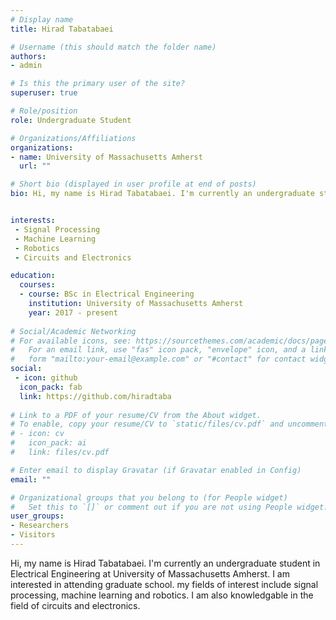```yaml
---
# Display name
title: Hirad Tabatabaei

# Username (this should match the folder name)
authors:
- admin

# Is this the primary user of the site?
superuser: true

# Role/position
role: Undergraduate Student

# Organizations/Affiliations
organizations:
- name: University of Massachusetts Amherst
  url: ""

# Short bio (displayed in user profile at end of posts)
bio: Hi, my name is Hirad Tabatabaei. I'm currently an undergraduate student in Electrical Engineering at University of Massachusetts Amherst. 


interests:
 - Signal Processing
 - Machine Learning
 - Robotics
 - Circuits and Electronics

education:
  courses:
  - course: BSc in Electrical Engineering
    institution: University of Massachusetts Amherst
    year: 2017 - present
  
# Social/Academic Networking
# For available icons, see: https://sourcethemes.com/academic/docs/page-builder/#icons
#   For an email link, use "fas" icon pack, "envelope" icon, and a link in the
#   form "mailto:your-email@example.com" or "#contact" for contact widget.
social:
 - icon: github
  icon_pack: fab
  link: https://github.com/hiradtaba
  
# Link to a PDF of your resume/CV from the About widget.
# To enable, copy your resume/CV to `static/files/cv.pdf` and uncomment the lines below.
# - icon: cv
#   icon_pack: ai
#   link: files/cv.pdf

# Enter email to display Gravatar (if Gravatar enabled in Config)
email: ""

# Organizational groups that you belong to (for People widget)
#   Set this to `[]` or comment out if you are not using People widget.
user_groups:
- Researchers
- Visitors
---
```


Hi, my name is Hirad Tabatabaei. I'm currently an undergraduate student in Electrical Engineering at University of Massachusetts Amherst. I am interested in attending graduate school. my fields of interest include signal processing, machine learning and robotics. I am also knowledgable in the field of circuits and electronics. 


